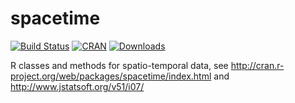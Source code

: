 spacetime
=========

[![Build Status](https://travis-ci.org/edzer/spacetime.png?branch=master)](https://travis-ci.org/edzer/spacetime) 
[![CRAN](http://www.r-pkg.org/badges/version/spacetime)](http://cran.rstudio.com/package=spacetime) [![Downloads](http://cranlogs.r-pkg.org/badges/spacetime?color=brightgreen)](http://www.r-pkg.org/pkg/spacetime)

R classes and methods for spatio-temporal data, see <http://cran.r-project.org/web/packages/spacetime/index.html> and <http://www.jstatsoft.org/v51/i07/>

